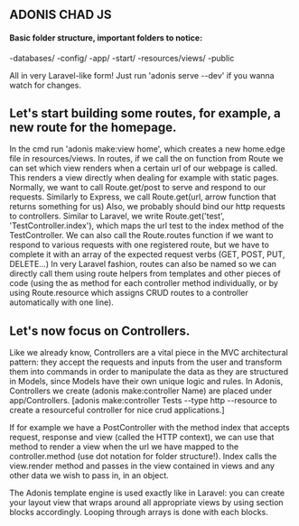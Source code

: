 ## ADONIS CHAD JS

#### Basic folder structure, important folders to notice:

-databases/
-config/
-app/
-start/
-resources/views/
-public

All in very Laravel-like form!
Just run 'adonis serve --dev' if you wanna watch for changes.

## Let's start building some routes, for example, a new route for the homepage.
In the cmd run 'adonis make:view home', which creates a new home.edge file in resources/views.
In routes, if we call the on function from Route we can set which view renders when a certain url of our webpage is called. This renders a view directly when dealing for example with static pages.
Normally, we want to call Route.get/post to serve and respond to our requests.
Similarly to Express, we call Route.get(url, arrow function that returns something for us)
Also, we probably should bind our http requests to controllers.
Similar to Laravel, we write Route.get('test', 'TestController.index'), which maps the url test to the index method of the TestController.
We can also call the Route.routes function if we want to respond to various requests with one registered route, but we have to complete it with an array of the expected request verbs (GET, POST, PUT, DELETE...)
In very Laravel fashion, routes can also be named so we can directly call them using route helpers from templates and other pieces of code (using the as method for each controller method individually, or by using Route.resource which assigns CRUD routes to a controller automatically with one line).


## Let's now focus on Controllers.
Like we already know, Controllers are a vital piece in the MVC architectural pattern: they accept the requests and inputs from the user and transform them into commands in order to manipulate the data as they are structured in Models, since Models have their own unique logic and rules.
In Adonis, Controllers we create (adonis make:controller Name) are placed under app/Controllers.
[adonis make:controller Tests --type http --resource to create a resourceful controller for nice crud applications.]

If for example we have a PostController with the method index that accepts request, response and view (called the HTTP context), we can use that method to render a view when the url we have mapped to the controller.method (use dot notation for folder structure!). Index calls the view.render method and passes in the view contained in views and any other data we wish to pass in, in an object.

The Adonis template engine is used exactly like in Laravel: you can create your layout view that wraps around all appropriate views by using section blocks accordingly. Looping through arrays is done with each blocks.